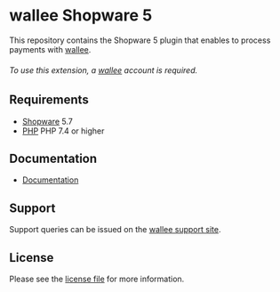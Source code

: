 

# wallee Shopware 5
This repository contains the Shopware 5 plugin that enables to process payments with [wallee](https://www.wallee.com/).

###### To use this extension, a [wallee](https://app-wallee.com/user/signup) account is required.

## Requirements

* [Shopware](https://shopware.com/) 5.7
* [PHP](http://php.net/) PHP 7.4 or higher

## Documentation

* [Documentation](https://plugin-documentation.wallee.com/wallee-payment/shopware-5/1.1.17/docs/en/documentation.html)

## Support

Support queries can be issued on the [wallee support site](https://app-wallee.com/space/select?target=/support).

## License

Please see the [license file](https://github.com/wallee-payment/shopware-5/blob/1.1.17/LICENSE) for more information.
